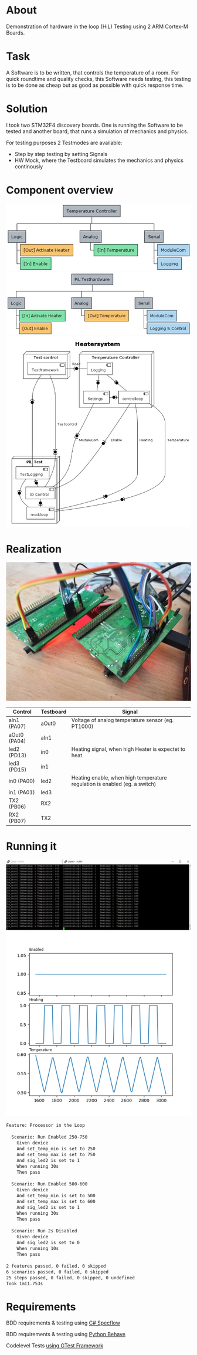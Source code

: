 
# About
Demonstration of hardware in the loop (HiL) Testing using 2 ARM Cortex-M Boards.

# Task
A Software is to be written, that controls the temperature of a room.
For quick roundtime and quality checks, this Software needs testing, this testing is to be done as cheap but as good as possible with quick response time.

# Solution
I took two STM32F4 discovery boards. One is running the Software to be tested and another board, that runs a simulation of mechanics and physics.

For testing purposes 2 Testmodes are available:
- Step by step testing by setting Signals
- HW Mock, where the Testboard simulates the mechanics and physics continously

# Component overview
![Connections Temperature Controller](./doc/Connections_Temperature_Controller.png)
![Connections PiL Simulator](./doc/Connections_PiL_Testhardware.png)
![Conn](./doc/Heatersystem.png)


# Realization
![Photo of Control and Tesboard](./doc/wireing.jpeg)


| Control      | Testboard | Signal |
|--------------|-----------|-----------------------------------------------------------------|
| aIn1 (PA07)	 | aOut0     | Voltage of analog temperature sensor (eg. PT1000)               |
| aOut0	(PA04) | aIn1      |                                                                 |
| led2 (PD13)	 | in0       | Heating signal, when high Heater is expectet to heat            |
| led3 (PD15)  | in1       |                                                                 |
| in0	(PA00)   | led2      | Heating enable, when high temperature regulation is enabled (eg. a switch)|
| in1	(PA01)   | led3      |          |
| TX2 (PB06)   | RX2       |          |
| RX2 (PB07)   | TX2       |          |

# Running it
![Product Name Screen Shot](./doc/hil_running.jpg)
![PiL Measurement plot](./doc/Processor_in_the_Loop__Run_Enabled_500-600.png)


```
Feature: Processor in the Loop

  Scenario: Run Enabled 250-750 
    Given device
    And set_temp_min is set to 250
    And set_temp_max is set to 750
    And sig_led2 is set to 1      
    When running 30s
    Then pass

  Scenario: Run Enabled 500-600 
    Given device
    And set_temp_min is set to 500
    And set_temp_max is set to 600
    And sig_led2 is set to 1
    When running 30s
    Then pass

  Scenario: Run 2s Disabled 
    Given device
    And sig_led2 is set to 0
    When running 10s
    Then pass
    
2 features passed, 0 failed, 0 skipped
6 scenarios passed, 0 failed, 0 skipped
25 steps passed, 0 failed, 0 skipped, 0 undefined
Took 1m11.753s
```

# Requirements
BDD requirements & testing using [C# Specflow](https://gitlab.com/dominik.gausa/csharp_bdd/-/blob/master/Features/embedded.feature)

BDD requirements & testing using [Python Behave](
https://gitlab.com/dominik.gausa/zephyr-os-multiboard/-/blob/master/features/PiL.feature)

Codelevel Tests [using GTest Framework](https://gitlab.com/dominik.gausa/zephyr-os-multiboard/-/blob/master/proj/lib/tests/main.cpp)